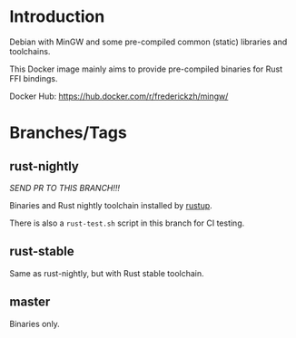 # Introduction

Debian with MinGW and some pre-compiled common (static) libraries and toolchains.

This Docker image mainly aims to provide pre-compiled binaries for Rust FFI bindings.

Docker Hub: https://hub.docker.com/r/frederickzh/mingw/

# Branches/Tags

## rust-nightly

*SEND PR TO THIS BRANCH!!!*

Binaries and Rust nightly toolchain installed by [rustup](https://www.rustup.rs/).

There is also a `rust-test.sh` script in this branch for CI testing.

## rust-stable

Same as rust-nightly, but with Rust stable toolchain.

## master

Binaries only.